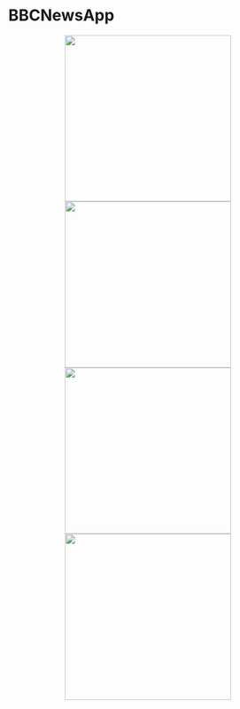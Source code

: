 # BBCNewsApp


<div align="center">
 <img src="https://user-images.githubusercontent.com/7644709/236697756-eb68fc7a-6394-4ca7-a2bc-5f2c9c57efc9.jpg" width="300px" /> 
 <img src="https://user-images.githubusercontent.com/7644709/236695102-1de2d3ad-34a0-4010-b036-f4c16e47bdeb.jpg" width="300px" /> 
 <img src="https://user-images.githubusercontent.com/7644709/236695289-6fbeb113-3c5a-4fa7-bc6d-d03d5e54a695.jpg" width="300px" /> 
 <img src="https://user-images.githubusercontent.com/7644709/236695496-397cbdfc-e6d8-4394-a9a5-bb9878e85460.jpg" width="300px" /> 
</div>
